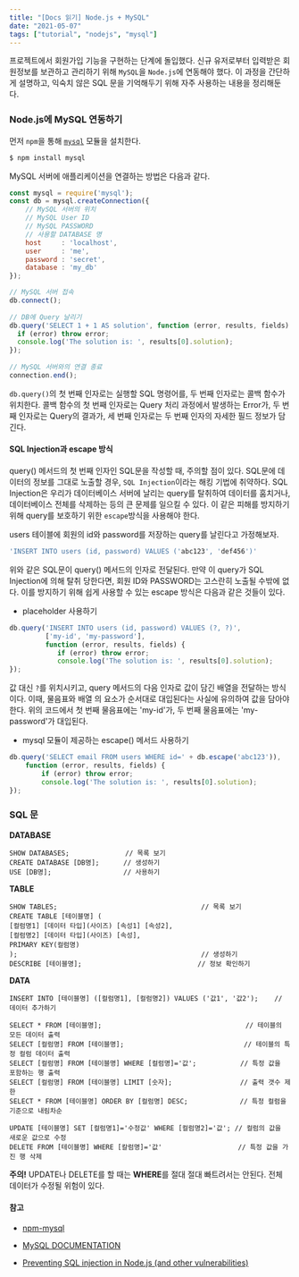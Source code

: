```yaml
---
title: "[Docs 읽기] Node.js + MySQL"
date: "2021-05-07"
tags: ["tutorial", "nodejs", "mysql"]
---
```

프로젝트에서 회원가입 기능을 구현하는 단계에 돌입했다. 신규 유저로부터 입력받은 회원정보를 보관하고 관리하기 위해 ```MySQL```을 ```Node.js```에 연동해야 했다. 이 과정을 간단하게 설명하고, 익숙치 않은 SQL 문을 기억해두기 위해 자주 사용하는 내용을 정리해둔다.



### Node.js에 MySQL 연동하기

먼저 ```npm```을 통해 [```mysql```](https://www.npmjs.com/package/mysql) 모듈을 설치한다.

```javascript
$ npm install mysql
```

MySQL 서버에 애플리케이션을 연결하는 방법은 다음과 같다.

``` javascript
const mysql = require('mysql');
const db = mysql.createConnection({
    // MySQL 서버의 위치
    // MySQL User ID
    // MySQL PASSWORD
    // 사용할 DATABASE 명
  	host     : 'localhost',
  	user     : 'me',
	password : 'secret',
  	database : 'my_db'
});

// MySQL 서버 접속
db.connect();
 
// DB에 Query 날리기
db.query('SELECT 1 + 1 AS solution', function (error, results, fields) {
  if (error) throw error;
  console.log('The solution is: ', results[0].solution);
});
 
// MySQL 서버와의 연결 종료
connection.end();
```

```db.query()```의 첫 번째 인자로는 실행할 SQL 명령어를, 두 번째 인자로는 콜백 함수가 위치한다. 콜백 함수의 첫 번째 인자로는 Query 처리 과정에서 발생하는 Error가, 두 번째 인자로는 Query의 결과가, 세 번째 인자로는 두 번째 인자의 자세한 필드 정보가 담긴다.

#### SQL Injection과 escape 방식

query() 메서드의 첫 번째 인자인 SQL문을 작성할 때, 주의할 점이 있다. SQL문에 데이터의 정보를 그대로 노출할 경우, ```SQL Injection```이라는 해킹 기법에 취약하다. SQL Injection은 우리가 데이터베이스 서버에 날리는 query를 탈취하여 데이터를 훔치거나, 데이터베이스 전체를 삭제하는 등의 큰 문제를 일으킬 수 있다. 이 같은 피해를 방지하기 위해 query를 보호하기 위한 ```escape```방식을 사용해야 한다. 

users 테이블에 회원의 id와 password를 저장하는 query를 날린다고 가정해보자.

```javascript
'INSERT INTO users (id, password) VALUES ('abc123', 'def456')'
```

위와 같은 SQL문이 query() 메서드의 인자로 전달된다. 만약 이 query가 SQL Injection에 의해 탈취 당한다면, 회원 ID와 PASSWORD는 고스란히 노출될 수밖에 없다.  이를 방지하기 위해 쉽게 사용할 수 있는 escape 방식은 다음과 같은 것들이 있다.

+ placeholder 사용하기

```javascript
db.query('INSERT INTO users (id, password) VALUES (?, ?)',
	     ['my-id', 'my-password'],
         function (error, results, fields) {
  			if (error) throw error;
  			console.log('The solution is: ', results[0].solution);
});
```

값 대신 ```?```를 위치시키고, query 메서드의 다음 인자로 값이 담긴 배열을 전달하는 방식이다. 이때, 물음표와 배열 의 요소가 순서대로 대입된다는 사실에 유의하여 값을 담아야 한다. 위의 코드에서 첫 번째 물음표에는 'my-id'가, 두 번째 물음표에는 'my-password'가 대입된다.

+ mysql 모듈이 제공하는 escape() 메서드 사용하기

```javascript
db.query('SELECT email FROM users WHERE id=' + db.escape('abc123')),
	function (error, results, fields) {
  		if (error) throw error;
  		console.log('The solution is: ', results[0].solution);
});
```



### SQL 문

**DATABASE**

```mysql
SHOW DATABASES; 			 // 목록 보기
CREATE DATABASE [DB명];		// 생성하기
USE [DB명];					// 사용하기
```

**TABLE**

```mysql
SHOW TABLES;									// 목록 보기
CREATE TABLE [테이블명] (
[컬럼명1] [데이터 타입](사이즈) [속성1] [속성2],
[컬럼명2] [데이터 타입](사이즈) [속성],
PRIMARY KEY(컬럼명)
);												// 생성하기
DESCRIBE [테이블명];							 // 정보 확인하기
```

**DATA**

```mysql
INSERT INTO [테이블명] ([컬럼명1], [컬럼명2]) VALUES ('값1', '값2');	// 데이터 추가하기

SELECT * FROM [테이블명];									 // 테이블의 모든 데이터 출력
SELECT [컬럼명] FROM [테이블명];							   // 테이블의 특정 컬럼 데이터 출력
SELECT [컬럼명] FROM [테이블명] WHERE [컬럼명]='값';		    // 특정 값을 포함하는 행 출력
SELECT [컬럼명] FROM [테이블명] LIMIT [숫자];				 // 출력 갯수 제한
SELECT * FROM [테이블명] ORDER BY [컬럼명] DESC;			  // 특정 컬럼을 기준으로 내림차순

UPDATE [테이블명] SET [컬럼명1]='수정값' WHERE [컬럼명2]='값'; // 컬럼의 값을 새로운 값으로 수정
DELETE FROM [테이블명] WHERE [칼럼명]='값'					 // 특정 값을 가진 행 삭제
```

**주의!**  UPDATE나 DELETE를 할 때는 **WHERE**를 절대 절대 빠트려서는 안된다. 전체 데이터가 수정될 위험이 있다.



#### 참고
+ [npm-mysql](https://www.npmjs.com/package/mysql)  

+ [MySQL DOCUMENTATION](https://dev.mysql.com/doc/)  

+ [Preventing SQL injection in Node.js (and other vulnerabilities)](https://blog.sqreen.com/preventing-sql-injection-in-node-js-and-other-vulnerabilities/)

